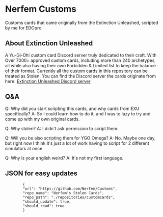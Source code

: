 # Nerfem Customs

Customs cards that came originally from the Extinction Unleashed, scripted by me for EDOpro.

## About Extinction Unleashed

A Yu-Gi-Oh! custom card Discord server truly dedicated to their craft.
With Over 7000+ approved custom cards, including more than 240 archetypes, all while also having their own Forbidden & Limited list to keep the balance of their format.
Currently all the custom cards in this repository can be treated as Stolen.
You can find the Discord server the cards originate from here:
[Extinction Unleashed Discord server](https://discord.gg/extinctionunleashed)

## Q&A

Q: Why did you start scripting this cards, and why cards from EXU specifically?
A: So I could learn how to do it, and I was to lazy to try and come up with my own original cards.

Q: Why stolen?
A: I didn't ask permission to script them.

Q: Will you be also scripting them for YGO Omega?
A: No. Maybe one day, but right now I think it's just a lot of work having to script for 2 different simulators at once.

Q: Why is your english weird?
A: It's not my first language.

## JSON for easy updates
```
		{
		"url": "https://github.com/Nerfem/Customs",
		"repo_name": "Nerfem's Stolen Cards",
		"repo_path": "./repositories/customcards",
		"should_update": true,
		"should_read": true
		}
```

